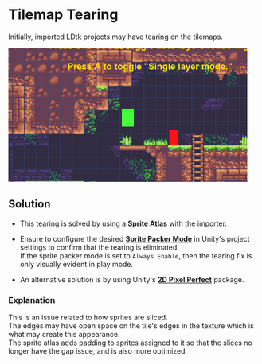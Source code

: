 # Tilemap Tearing
  
Initially, imported LDtk projects may have tearing on the tilemaps.  

![Project Inspector](../../images/img_Unity_TearingTilemap.png)

## Solution
- This tearing is solved by using a [**Sprite Atlas**](../Importer/topic_Section_Main.md) with the importer.


- Ensure to configure the desired [**Sprite Packer Mode**](https://docs.unity3d.com/2017.4/Documentation/Manual/SpritePackerModes.html) in Unity's project settings to confirm that the tearing is eliminated.   
If the sprite packer mode is set to `Always Enable`, then the tearing fix is only visually evident in play mode.


- An alternative solution is by using Unity's [**2D Pixel Perfect**](https://docs.unity3d.com/Packages/com.unity.2d.pixel-perfect@5.0/manual/index.html) package.

### Explanation
This is an issue related to how sprites are sliced.   
The edges may have open space on the tile's edges in the texture which is what may create this appearance.  
The sprite atlas adds padding to sprites assigned to it so that the slices no longer have the gap issue, and is also more optimized.
